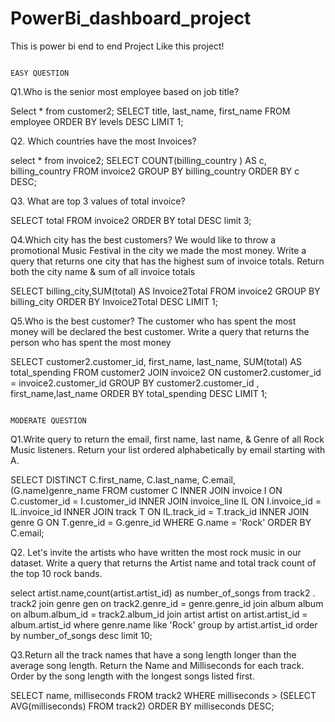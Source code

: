 # PowerBi_dashboard_project
This is power bi end to end Project 
Like this project! 

                                                                            EASY QUESTION

 Q1.Who is the senior most employee based on job title?
                                                                                                   
 Select * from customer2;
SELECT title, last_name, first_name 
FROM employee
ORDER BY levels DESC
LIMIT 1;

Q2. Which countries have the most Invoices?

 select * from invoice2;
SELECT COUNT(billing_country ) AS c, billing_country 
FROM invoice2
GROUP BY billing_country
ORDER BY c DESC;

Q3. What are top 3 values of total invoice?

 SELECT total 
FROM invoice2
ORDER BY total DESC
limit 3;


Q4.Which city has the best customers? We would like to throw a promotional Music Festival in the city we made the most money.
 Write a query that returns one city that has the highest sum of invoice totals. Return both the city name & sum of all invoice totals 

SELECT billing_city,SUM(total) AS Invoice2Total
FROM invoice2
GROUP BY billing_city
ORDER BY Invoice2Total DESC
LIMIT 1;

Q5.Who is the best customer? The customer who has spent the most money will be declared the best customer. 
Write a query that returns the person who has spent the most money

 SELECT customer2.customer_id, first_name, last_name, SUM(total) AS total_spending
FROM customer2
JOIN invoice2 ON customer2.customer_id = invoice2.customer_id
GROUP BY customer2.customer_id , first_name,last_name
ORDER BY total_spending DESC
LIMIT 1;

                                                                                                MODERATE QUESTION       


                                                                                     
Q1.Write query to return the email, first name, last name, & Genre of all Rock Music listeners. Return your list ordered alphabetically by email starting with A.

SELECT DISTINCT C.first_name, C.last_name, C.email, (G.name)genre_name
FROM customer C
INNER JOIN invoice I
ON C.customer_id = I.customer_id
INNER JOIN invoice_line IL
ON I.invoice_id = IL.invoice_id
INNER JOIN track T
ON IL.track_id = T.track_id
INNER JOIN genre G
ON T.genre_id = G.genre_id
WHERE G.name = 'Rock'
ORDER BY C.email;


  Q2. Let's invite the artists who have written the most rock music in our dataset. Write a query that returns the Artist name and total track count of the 
 top 10 rock bands.

select artist.name,count(artist.artist_id) as number_of_songs
from track2 . track2 join genre gen
on track2.genre_id = genre.genre_id
join album album on album.album_id = track2.album_id
join artist artist on artist.artist_id = album.artist_id
where genre.name like 'Rock'
group by artist.artist_id 
order by number_of_songs desc limit 10;


Q3.Return all the track names that have a song length longer than the average song length. Return the Name and Milliseconds for each track. Order by the song length with the longest songs listed first.

SELECT name, milliseconds
FROM track2
WHERE milliseconds > (SELECT AVG(milliseconds) FROM track2)
ORDER BY milliseconds DESC;













